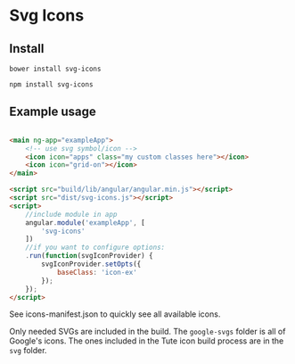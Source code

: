 # Svg Icons

## Install

```
bower install svg-icons
```

```
npm install svg-icons
```


## Example usage

```html

<main ng-app="exampleApp">
	<!-- use svg symbol/icon -->
	<icon icon="apps" class="my custom classes here"></icon>
	<icon icon="grid-on"></icon>
</main>

<script src="build/lib/angular/angular.min.js"></script>
<script src="dist/svg-icons.js"></script>
<script>
	//include module in app
	angular.module('exampleApp', [
		'svg-icons'
	])
	//if you want to configure options:
	.run(function(svgIconProvider) {
		svgIconProvider.setOpts({
			baseClass: 'icon-ex'
		});
	});
</script>
```

See icons-manifest.json to quickly see all available icons.

Only needed SVGs are included in the build. The `google-svgs` folder is all of Google's icons. The ones included in the Tute icon build process are in the `svg` folder.
